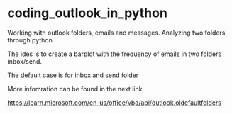 # coding_outlook_in_python
Working with outlook folders, emails and messages. Analyzing two folders through python

The ides is to create a barplot with the frequency of emails in two folders inbox/send.

The default case is for inbox and send folder

More infomration can be found in the next link 

https://learn.microsoft.com/en-us/office/vba/api/outlook.oldefaultfolders
